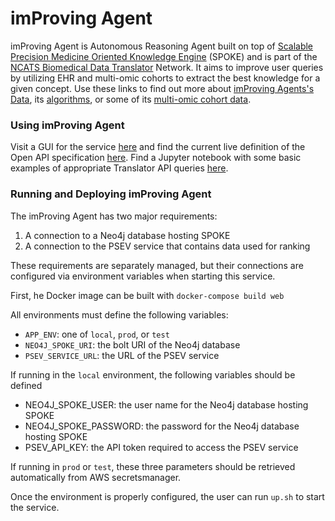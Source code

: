 # imProving Agent

imProving Agent is Autonomous Reasoning Agent built on top of [Scalable Precision Medicine Oriented Knowledge Engine](https://spoke.ucsf.edu/) (SPOKE) and is part of the [NCATS Biomedical Data Translator](https://ncats.nih.gov/translator) Network. It aims to improve user queries by utilizing EHR and multi-omic cohorts to extract the best knowledge for a given concept. Use these links to find out more about [imProving Agents's Data](https://spoke.rbvi.ucsf.edu/docs/index.html), its [algorithms](https://www.nature.com/articles/s41467-019-11069-0), or some of its [multi-omic cohort data](https://www.nature.com/articles/nbt.3870).


### Using imProving Agent
Visit a GUI for the service [here](https://ia.healthdatascience.cloud/) and find the current live definition of the Open API specification [here](https://ia.healthdatascience.cloud/api/v1.2/ui). Find a Jupyter notebook with some basic examples of appropriate Translator API queries [here](examples/improving_agent_examples.ipynb).

### Running and Deploying imProving Agent
The imProving Agent has two major requirements:  
1. A connection to a Neo4j database hosting SPOKE
2. A connection to the PSEV service that contains data used for ranking

These requirements are separately managed, but their connections are
configured via environment variables when starting this service.

First, he Docker image can be built with `docker-compose build web`

All environments must define the following variables:  
- `APP_ENV`: one of `local`, `prod`, or `test`
- `NEO4J_SPOKE_URI`: the bolt URI of the Neo4j database
- `PSEV_SERVICE_URL`: the URL of the PSEV service

If running in the `local` environment, the following variables should be
defined
- NEO4J_SPOKE_USER: the user name for the Neo4j database hosting SPOKE
- NEO4J_SPOKE_PASSWORD: the password for the Neo4j database hosting SPOKE
- PSEV_API_KEY: the API token required to access the PSEV service

If running in `prod` or `test`, these three parameters should be
retrieved automatically from AWS secretsmanager.

Once the environment is properly configured, the user can run `up.sh` to
start the service.
